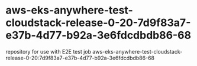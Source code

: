 # aws-eks-anywhere-test-cloudstack-release-0-20-7d9f83a7-e37b-4d77-b92a-3e6fdcdbdb86-68
repository for use with E2E test job aws-eks-anywhere-test-cloudstack-release-0-20:7d9f83a7-e37b-4d77-b92a-3e6fdcdbdb86-68
